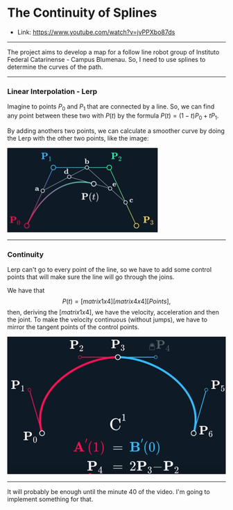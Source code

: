 # The Continuity of Splines

* Link: https://www.youtube.com/watch?v=jvPPXbo87ds

---

The project aims to develop a map for a follow line robot group of Instituto Federal Catarinense - Campus Blumenau. So, I need to use splines to determine the curves of the path.

---

### Linear Interpolation - Lerp

Imagine to points $P_0$ and $P_1$ that are connected by a line. So, we can find any point between these two with $P(t)$ by the formula $P(t) = (1-t)P_0 + tP_1$.

By adding anothers two points, we can calculate a smoother curve by doing the Lerp with the other two points, like the image:

![image](imagens/image.png)

---

### Continuity

Lerp can't go to every point of the line, so we have to add some control points that will make sure the line will go through the joins.

We have that
$$
P(t) = [matrix 1x4][matrix 4x4][Points],
$$
then, deriving the $[matrix 1x4]$, we have the velocity, acceleration and then the joint. To make the velocity continuous (without jumps), we have to mirror the tangent points of the control points.

![image](imagens/fotopontos.png)

---

It will probably be enough until the minute 40 of the video. I'm going to implement something for that.